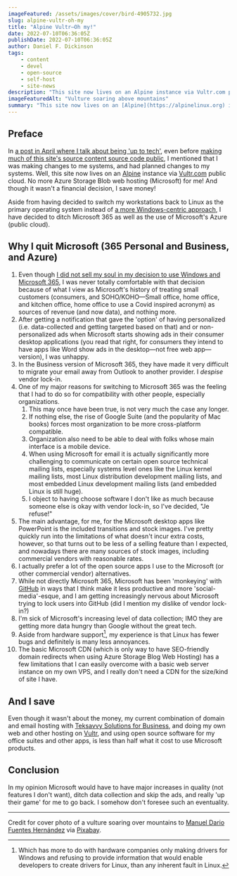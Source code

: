 ```yaml
---
imageFeatured: /assets/images/cover/bird-4905732.jpg
slug: alpine-vultr-oh-my
title: "Alpine Vultr—Oh my!"
date: 2022-07-10T06:36:05Z
publishDate: 2022-07-10T06:36:05Z
author: Daniel F. Dickinson
tags:
    - content
    - devel
    - open-source
    - self-host
    - site-news
description: "This site now lives on an Alpine instance via Vultr.com public cloud. No more Azure Blobs (Microsoft) for me!"
imageFeaturedAlt: "Vulture soaring above mountains"
summary: "This site now lives on an [Alpine](https://alpinelinux.org) instance via [Vultr.com](https://www.vultr.com) public cloud. No more Azure Storage Blob web hosting (Microsoft) for me! And though it wasn't a financial decision, I save money!"
---
```


## Preface

In [a post in April where I talk about being 'up to tech'](2022-04-19-i-have-been-up-to-tech.md), even before [making much of this site's source content source code public](2022-05-29-its-raining-content.md), I mentioned that I was making changes to me systems, and had planned changes to my systems. Well, this site now lives on an [Alpine](https://alpinelinux.org) instance via [Vultr.com](https://www.vultr.com) public cloud. No more Azure Storage Blob web hosting (Microsoft) for me! And though it wasn't a financial decision, I save money!

Aside from having decided to switch my workstations back to Linux as the primary operating system instead of [a more Windows-centric approach](../deploy-admin/a-more-windows-centric-approach/_index.md), I have decided to ditch Microsoft 365 as well as the use of Microsoft's Azure (public cloud).

## Why I quit Microsoft (365 Personal and Business, and Azure)

1. Even though [I did not sell my soul in my decision to use Windows and Microsoft 365](2021-07-03-no-i-have-not-sold-my-soul-v2.md), I was never totally comfortable with
that decision because of what I view as Microsoft's history of treating small customers (consumers, and SOHO/KOHO—Small office, home office, and kitchen office, home office to use a Covid inspired acronym) as sources of revenue (and now data), and nothing more.
2. After getting a notification that gave the 'option' of having personalized (i.e. data-collected and getting targeted based on that) and or non-personalized ads when Microsoft starts showing ads in their consumer desktop applications (you read that right, for consumers they intend to have apps like Word show ads in the desktop—not free web app—version), I was unhappy.
3. In the Business version of Microsoft 365, they have made it very difficult to migrate your email away from Outlook to another provider. I _despise_ vendor lock-in.
4. One of my major reasons for switching to Microsoft 365 was the feeling that I had to do so for compatibility with other people, especially organizations.
   1. This may once have been true, is not very much the case any longer.
   2. If nothing else, the rise of Google Suite (and the popularity of Mac books) forces most organization to be more cross-platform compatible.
   3. Organization also need to be able to deal with folks whose main interface is a mobile device.
   4. When using Microsoft for email it is actually significantly more challenging to communicate on certain open source technical mailing lists, especially systems level ones like the Linux kernel mailing lists, most Linux distribution development mailing lists, and most embedded Linux development mailing lists (and embedded Linux is still huge).
   5. I object to having choose software I don't like as much because someone else is okay with vendor lock-in, so I've decided, "Je refuse!"
5. The main advantage, for me, for the Microsoft desktop apps like PowerPoint is the included transitions and stock images. I've pretty quickly run into the limitations of what doesn't incur extra costs, however, so that turns out to be less of a selling feature than I expected, and nowadays there are many sources of stock images, including commercial vendors with reasonable rates.
6. I actually prefer a lot of the open source apps I use to the Microsoft (or other commercial vendor) alternatives.
7. While not directly Microsoft 365, Microsoft has been 'monkeying' with [GitHub](https://github.com) in ways that I think make it less productive and more 'social-media'-esque, and I am getting increasingly nervous about Microsoft trying to lock users into GitHub (did I mention my dislike of vendor lock-in?)
8. I'm sick of Microsoft's increasing level of data collection; IMO they are getting more data hungry than Google without the great tech.
9. Aside from hardware support[^1], my experience is that Linux has fewer bugs and definitely is many less annoyances.
10. The basic Microsoft CDN (which is only way to have SEO-friendly domain redirects when using Azure Storage Blog Web Hosting) has a few limitations that I can easily overcome with a basic web server instance on my own VPS, and I really don't need a CDN for the size/kind of site I have.

## And I save

Even though it wasn't about the money, my current combination of domain and email hosting with [Teksavvy Solutions for Business](https://business.teksavvy.com), and doing my own web and other hosting on [Vultr](https://vultr.com), and using open source software for my office suites and other apps, is less than half what it cost to use Microsoft products.

## Conclusion

In my opinion Microsoft would have to have major increases in quality (not features I don't want), ditch data collection and skip the ads, and really 'up their game' for me to go back. I somehow don't foresee such an eventuality.

--------

Credit for cover photo of a vulture soaring over mountains to [Manuel Dario Fuentes Hernández](https://pixabay.com/users/drfuenteshernandez-7757554/?utm_source=link-attribution&utm_medium=referral&utm_campaign=image&utm_content=4905732) via [Pixabay](https://pixabay.com/?utm_source=link-attribution&utm_medium=referral&utm_campaign=image&utm_content=4905732).

[^1]: Which has more to do with hardware companies only making drivers for Windows and refusing to provide information that would enable developers to create drivers for Linux, than any inherent fault in Linux.
